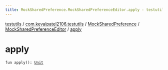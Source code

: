 ```yaml
---
title: MockSharedPreference.MockSharedPreferenceEditor.apply - testutils
---
```


[testutils](../../../index.html) / [com.kevalpatel2106.testutils](../../index.html) / [MockSharedPreference](../index.html) / [MockSharedPreferenceEditor](index.html) / [apply](./apply.html)

# apply

`fun apply(): `[`Unit`](https://kotlinlang.org/api/latest/jvm/stdlib/kotlin/-unit/index.html)